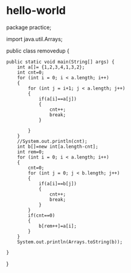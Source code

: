 # hello-world
package practice;

import java.util.Arrays;

public class removedup {

	public static void main(String[] args) {
		int a[]= {1,2,3,4,1,3,2};
		int cnt=0;
		for (int i = 0; i < a.length; i++)
		{
			for (int j = i+1; j < a.length; j++)
			{
				if(a[i]==a[j])
				{
					cnt++;
					break;
				}
				
			}
		}
		//System.out.println(cnt);
		int b[]=new int[a.length-cnt];
		int rem=0;
		for (int i = 0; i < a.length; i++)
		{
			cnt=0;
			for (int j = 0; j < b.length; j++)
			{
				if(a[i]==b[j])
				{
					cnt++;
					break;
				}
			}
			if(cnt==0)
			{
				b[rem++]=a[i];
			}
		}
		System.out.println(Arrays.toString(b));

	}

}

